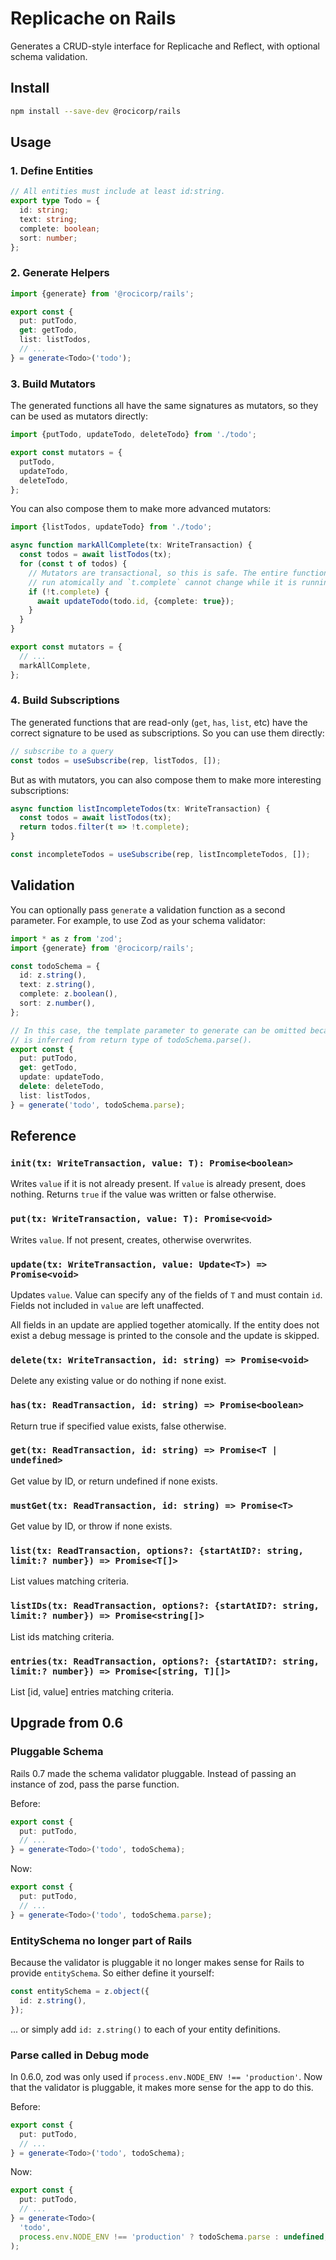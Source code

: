 # Replicache on Rails

Generates a CRUD-style interface for Replicache and Reflect, with optional schema validation.

## Install

```bash
npm install --save-dev @rocicorp/rails
```

## Usage

### 1. Define Entities

```ts
// All entities must include at least id:string.
export type Todo = {
  id: string;
  text: string;
  complete: boolean;
  sort: number;
};
```

### 2. Generate Helpers

```ts
import {generate} from '@rocicorp/rails';

export const {
  put: putTodo,
  get: getTodo,
  list: listTodos,
  // ...
} = generate<Todo>('todo');
```

### 3. Build Mutators

The generated functions all have the same signatures as mutators, so they can be used as mutators directly:

```ts
import {putTodo, updateTodo, deleteTodo} from './todo';

export const mutators = {
  putTodo,
  updateTodo,
  deleteTodo,
};
```

You can also compose them to make more advanced mutators:

```ts
import {listTodos, updateTodo} from './todo';

async function markAllComplete(tx: WriteTransaction) {
  const todos = await listTodos(tx);
  for (const t of todos) {
    // Mutators are transactional, so this is safe. The entire function will
    // run atomically and `t.complete` cannot change while it is running.
    if (!t.complete) {
      await updateTodo(todo.id, {complete: true});
    }
  }
}

export const mutators = {
  // ...
  markAllComplete,
};
```

### 4. Build Subscriptions

The generated functions that are read-only (`get`, `has`, `list`, etc) have the correct signature to be used as subscriptions. So you can use them directly:

```ts
// subscribe to a query
const todos = useSubscribe(rep, listTodos, []);
```

But as with mutators, you can also compose them to make more interesting subscriptions:

```ts
async function listIncompleteTodos(tx: WriteTransaction) {
  const todos = await listTodos(tx);
  return todos.filter(t => !t.complete);
}

const incompleteTodos = useSubscribe(rep, listIncompleteTodos, []);
```

## Validation

You can optionally pass `generate` a validation function as a second parameter. For example, to use Zod as your schema validator:

```ts
import * as z from 'zod';
import {generate} from '@rocicorp/rails';

const todoSchema = {
  id: z.string(),
  text: z.string(),
  complete: z.boolean(),
  sort: z.number(),
};

// In this case, the template parameter to generate can be omitted because it
// is inferred from return type of todoSchema.parse().
export const {
  put: putTodo,
  get: getTodo,
  update: updateTodo,
  delete: deleteTodo,
  list: listTodos,
} = generate('todo', todoSchema.parse);
```

## Reference

### `init(tx: WriteTransaction, value: T): Promise<boolean>`

Writes `value` if it is not already present. If `value` is already present, does nothing. Returns `true` if the value was written or false otherwise.

### `put(tx: WriteTransaction, value: T): Promise<void>`

Writes `value`. If not present, creates, otherwise overwrites.

### `update(tx: WriteTransaction, value: Update<T>) => Promise<void>`

Updates `value`. Value can specify any of the fields of `T` and must contain `id`. Fields not included in `value` are left unaffected.

All fields in an update are applied together atomically. If the entity does not exist a debug message is printed to the console and the update is skipped.

### `delete(tx: WriteTransaction, id: string) => Promise<void>`

Delete any existing value or do nothing if none exist.

### `has(tx: ReadTransaction, id: string) => Promise<boolean>`

Return true if specified value exists, false otherwise.

### `get(tx: ReadTransaction, id: string) => Promise<T | undefined>`

Get value by ID, or return undefined if none exists.

### `mustGet(tx: ReadTransaction, id: string) => Promise<T>`

Get value by ID, or throw if none exists.

### `list(tx: ReadTransaction, options?: {startAtID?: string, limit:? number}) => Promise<T[]>`

List values matching criteria.

### `listIDs(tx: ReadTransaction, options?: {startAtID?: string, limit:? number}) => Promise<string[]>`

List ids matching criteria.

### `entries(tx: ReadTransaction, options?: {startAtID?: string, limit:? number}) => Promise<[string, T][]>`

List [id, value] entries matching criteria.

## Upgrade from 0.6

### Pluggable Schema

Rails 0.7 made the schema validator pluggable. Instead of passing an instance of zod, pass the parse function.

Before:

```ts
export const {
  put: putTodo,
  // ...
} = generate<Todo>('todo', todoSchema);
```

Now:

```ts
export const {
  put: putTodo,
  // ...
} = generate<Todo>('todo', todoSchema.parse);
```

### EntitySchema no longer part of Rails

Because the validator is pluggable it no longer makes sense for Rails to provide `entitySchema`. So either define it yourself:

```ts
const entitySchema = z.object({
  id: z.string(),
});
```

... or simply add `id: z.string()` to each of your entity definitions.

### Parse called in Debug mode

In 0.6.0, zod was only used if `process.env.NODE_ENV !== 'production'`. Now that the validator is pluggable, it makes more sense for the app to do this.

Before:

```ts
export const {
  put: putTodo,
  // ...
} = generate<Todo>('todo', todoSchema);
```

Now:

```ts
export const {
  put: putTodo,
  // ...
} = generate<Todo>(
  'todo',
  process.env.NODE_ENV !== 'production' ? todoSchema.parse : undefined,
);
```
